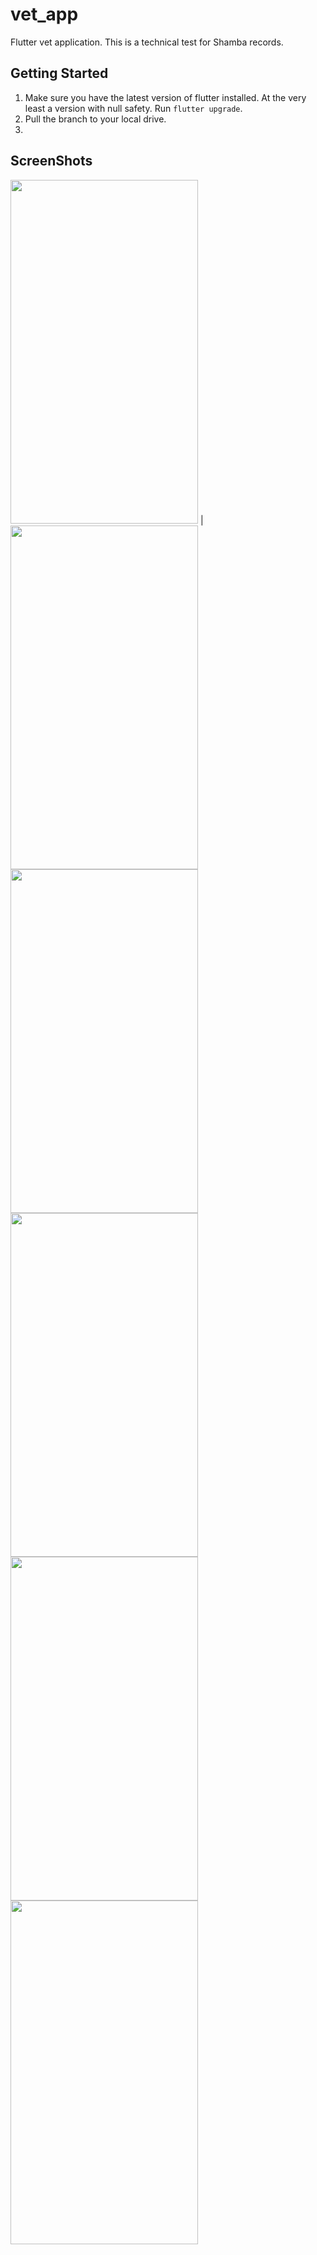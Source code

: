 # vet_app

Flutter vet application. This is a technical test for Shamba records.

## Getting Started
1. Make sure you have the latest version of flutter installed. At the very least a version with null safety. Run `flutter upgrade`.
2. Pull the branch to your local drive.
3. 

## ScreenShots
 <img src="https://user-images.githubusercontent.com/33759757/110953506-7d734880-8358-11eb-8f86-284264146c8a.png" width="300" height="550"> |
 <img src="https://user-images.githubusercontent.com/33759757/110953512-7ea47580-8358-11eb-806b-e99d6654cb45.png" width="300" height="550"> 
 <img src="https://user-images.githubusercontent.com/33759757/110953514-7f3d0c00-8358-11eb-815e-fa635032de2f.png" width="300" height="550"> 
 <img src="https://user-images.githubusercontent.com/33759757/110953516-7fd5a280-8358-11eb-86e9-b47ad6f69936.png" width="300" height="550"> 
 <img src="https://user-images.githubusercontent.com/33759757/110953518-806e3900-8358-11eb-9855-b56a387bf381.png" width="300" height="550"> 
 <img src="https://user-images.githubusercontent.com/33759757/110953523-819f6600-8358-11eb-99b3-975510e6ae9d.png" width="300" height="550"> 



